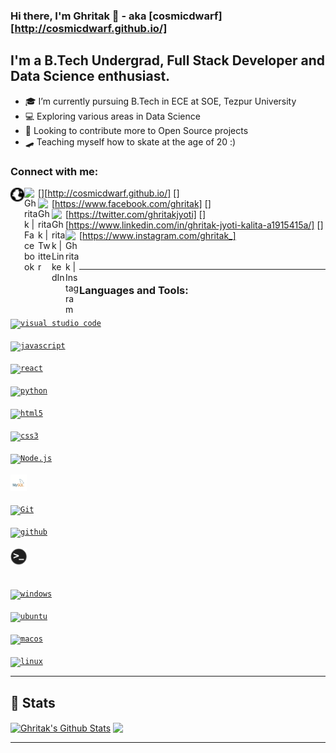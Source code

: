 ### Hi there, I'm Ghritak 👋 - aka [cosmicdwarf][http://cosmicdwarf.github.io/]

## I'm a B.Tech Undergrad, Full Stack Developer and Data Science enthusiast.

- 🎓 I’m currently pursuing B.Tech in ECE at SOE, Tezpur University
- 💻 Exploring various areas in Data Science
- 📲 Looking to contribute more to Open Source projects
- 🛹 Teaching myself how to skate at the age of 20 :)

### Connect with me:

[<img align="left" alt="Ghritak" width="22px" src="https://raw.githubusercontent.com/iconic/open-iconic/master/svg/globe.svg" />][http://cosmicdwarf.github.io/]
[<img align="left" alt="Ghritak | Facebook" width="22px" src="https://cdn.jsdelivr.net/npm/simple-icons@3.4.0/icons/facebook.svg" />][https://www.facebook.com/ghritak]
[<img align="left" alt="Ghritak | Twitter" width="22px" src="https://cdn.jsdelivr.net/npm/simple-icons@v3/icons/twitter.svg" />][https://twitter.com/ghritakjyoti]
[<img align="left" alt="Ghritak | LinkedIn" width="22px" src="https://cdn.jsdelivr.net/npm/simple-icons@v3/icons/linkedin.svg" />][https://www.linkedin.com/in/ghritak-jyoti-kalita-a1915415a/]
[<img align="left" alt="Ghritak | Instagram" width="22px" src="https://cdn.jsdelivr.net/npm/simple-icons@v3/icons/instagram.svg" />][https://www.instagram.com/ghritak_]

<br />

---

### Languages and Tools:

[<code>
<img alt="visual studio code" width="26px" src="https://img.icons8.com/fluent/240/000000/visual-studio-code-2019.png" />
</code>](https://code.visualstudio.com/)
[<code>
<img alt="javascript" width="26px" src="https://img.icons8.com/color/240/000000/javascript.png" />
</code>](https://developer.mozilla.org/en-US/docs/Web/JavaScript)
[<code>
<img alt="react" width="26px" src="https://img.icons8.com/color/240/000000/react-native.png" />
</code>](https://reactjs.org/)
[<code>
<img alt="python" width="26px" src="https://img.icons8.com/color/240/000000/python.png">
</code>](https://www.python.org/)
[<code>
<img alt="html5" width="26px" src="https://img.icons8.com/color/240/000000/html-5.png">
</code>](https://developer.mozilla.org/en-US/docs/Web/HTML)
[<code>
<img alt="css3" width="26px" src="https://img.icons8.com/color/240/000000/css3.png">
</code>](https://developer.mozilla.org/en-US/docs/Web/CSS)
[<code>
<img alt="Node.js" width="26px" src="https://img.icons8.com/color/240/000000/nodejs.png">
</code>](https://nodejs.org/en/)
[<code>
<img alt="MySQL" width="26px" src="https://raw.githubusercontent.com/github/explore/80688e429a7d4ef2fca1e82350fe8e3517d3494d/topics/mysql/mysql.png">
</code>](https://dev.mysql.com/)
[<code>
<img alt="Git" width="26px" src="https://img.icons8.com/color/240/000000/git.png">
</code>](https://git-scm.com/)
[<code>
<img alt="github" width="26px" src="https://img.icons8.com/ios-glyphs/240/000000/github.png">
</code>](https://github.com/)
[<code>
<img alt="terminal" width="26px" src="https://raw.githubusercontent.com/github/explore/80688e429a7d4ef2fca1e82350fe8e3517d3494d/topics/terminal/terminal.png">
</code>](https://docs.microsoft.com/en-us/windows/terminal/)
<br />
[<code>
<img alt="windows" width="26px" src="https://img.icons8.com/color/240/000000/windows-10.png">
</code>](https://www.microsoft.com/en-us/windows)
[<code>
<img alt="ubuntu" width="26px" src="https://img.icons8.com/color/96/000000/ubuntu--v1.png">
</code>](https://ubuntu.com/)
[<code>
<img alt="macos" width="26px" src="https://img.icons8.com/officel/160/000000/mac-logo.png">
</code>](https://developer.apple.com/macos/)
[<code>
<img alt="linux" width="26px" src="https://img.icons8.com/color/96/000000/linux.png">
</code>](https://www.kernel.org/)

---

## 📝 Stats

<a href="https://github.com/cosmicdwarf">
<img align="center" alt="Ghritak's Github Stats" src="https://github-readme-stats.codestackr.vercel.app/api?username=cosmicdwarf&show_icons=true&hide_border=true&count_private=true&include_all_commits=true&theme=radical" /></a>
<a href="https://github.com/cosmicdwarf">
  <img align="center" src="https://github-readme-stats.anuraghazra1.vercel.app/api/top-langs/?username=cosmicdwarf&layout=compact&theme=radical" />
</a>

---

[website]: https://sabesansathananthan.now.sh
[twitter]: https://twitter.com/TheSabesan
[facebook]: https://www.facebook.com/sathananthan.sabesan
[instagram]: https://www.instagram.com/s_sabesan
[linkedin]: https://www.linkedin.com/in/sabesan96
